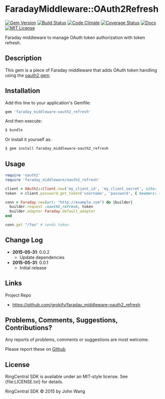 # FaradayMiddleware::OAuth2Refresh

[![Gem Version](https://badge.fury.io/rb/faraday_middleware-oauth2_refresh.svg)](http://badge.fury.io/rb/faraday_middleware-oauth2_refresh)
[![Build Status](https://img.shields.io/travis/grokify/faraday_middleware-oauth2_refresh/master.svg)](https://travis-ci.org/grokify/faraday_middleware-oauth2_refresh)
[![Code Climate](https://codeclimate.com/github/grokify/faraday_middleware-oauth2_refresh/badges/gpa.svg)](https://codeclimate.com/github/grokify/faraday_middleware-oauth2_refresh)
[![Coverage Status](https://coveralls.io/repos/grokify/faraday_middleware-oauth2_refresh/badge.svg?branch=master)](https://coveralls.io/r/grokify/faraday_middleware-oauth2_refresh?branch=master)
[![Docs](https://img.shields.io/badge/docs-rubydoc-blue.svg)](http://www.rubydoc.info/gems/faraday_middleware-oauth2_refresh/)
[![MIT License](https://img.shields.io/badge/license-MIT-blue.svg)](https://raw.githubusercontent.com/grokify/faraday_middleware-oauth2_refresh/master/LICENSE.txt)

Faraday middleware to manage OAuth token authorization with token refresh.

## Description

This gem is a piece of Faraday middleware that adds OAuth token handling using the [oauth2 gem](https://github.com/intridea/oauth2).

## Installation

Add this line to your application's Gemfile:

```ruby
gem 'faraday_middleware-oauth2_refresh'
```

And then execute:

```sh
$ bundle
```

Or install it yourself as:

```sh
$ gem install faraday_middleware-oauth2_refresh
```

## Usage

```ruby
require 'oauth2'
require 'faraday_middleware/oauth2_refresh'

client = OAuth2::Client.new('my_client_id', 'my_client_secret', site: 'https://example.com' )
token  = client.password.get_token('username', 'password', { headers: { 'Authorization' => 'Basic my_api_key' } })

conn = Faraday.new(url: "http://example.com") do |builder|
  builder.request :oauth2_refresh, token
  builder.adapter Faraday.default_adapter
end

conn.get "/foo" # sends token
```

## Change Log

- **2015-05-31**: 0.0.2
  - Update dependencies
- **2015-05-31**: 0.0.1
  - Initial release

## Links

Project Repo

* https://github.com/grokify/faraday_middleware-oauth2_refresh

## Problems, Comments, Suggestions, Contributions?

Any reports of problems, comments or suggestions are most welcome.

Please report these on [Github](https://github.com/grokify/faraday_middleware-oauth2_refresh)

## License

RingCentral SDK is available under an MIT-style license. See {file:LICENSE.txt} for details.

RingCentral SDK &copy; 2015 by John Wang